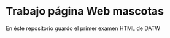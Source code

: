 <h1>Trabajo página Web mascotas</h1>
<p>En éste repositorio guardo el primer examen HTML de DATW</p>
